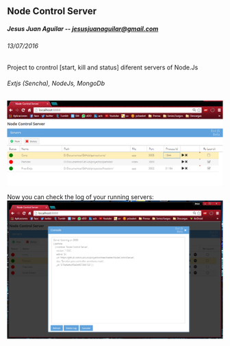 ## Node Control Server
##### Jesus Juan Aguilar -- jesusjuanaguilar@gmail.com
###### 13/07/2016

Project to crontrol [start, kill and status] diferent servers of Node.Js
###### Extjs (Sencha), NodeJs, MongoDb
![alt tag](https://github.com/sukisuso/proyectos/blob/master/NodeControlServer/webapp/resources/img/demo.png)

Now you can check the log of your running servers:
![alt tag](https://github.com/sukisuso/proyectos/blob/master/NodeControlServer/webapp/resources/img/demo2.png)